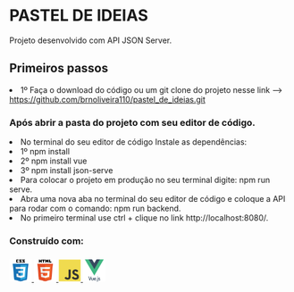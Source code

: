 # PASTEL DE IDEIAS


Projeto desenvolvido com API JSON Server.


## Primeiros passos

<li> 1º Faça o download do código ou um git clone do projeto nesse link --> <a href="https://github.com/brnoliveira110/pastel_de_ideias.git">https://github.com/brnoliveira110/pastel_de_ideias.git</a></li>

<h3>Após abrir a pasta do projeto com seu editor de código.</h3>

<li>No terminal do seu editor de código  Instale as dependências:</li>

<li>1º npm install</li>
<li>2º npm install vue</li>
<li>3º npm install json-serve</li>

<li>Para colocar o projeto em produção no seu terminal digite: npm run serve.</li>
<li>Abra uma nova aba no terminal do seu editor de código e coloque a API para rodar com o comando: npm run backend.</li>

<li>No primeiro terminal use ctrl + clique no link http://localhost:8080/.</li>


<h3> Construído com: <h3>
<p align="left"> <a href="https://www.w3schools.com/css/" target="_blank"> <img src="https://raw.githubusercontent.com/devicons/devicon/master/icons/css3/css3-original-wordmark.svg" alt="css3" width="40" height="40"/> </a> <a href="https://www.w3.org/html/" target="_blank"> <img src="https://raw.githubusercontent.com/devicons/devicon/master/icons/html5/html5-original-wordmark.svg" alt="html5" width="40" height="40"/> </a> <a href="https://developer.mozilla.org/en-US/docs/Web/JavaScript" target="_blank"> <img src="https://raw.githubusercontent.com/devicons/devicon/master/icons/javascript/javascript-original.svg" alt="javascript" width="40" height="40"/> </a> <a href="https://vuejs.org/" target="_blank"> <img src="https://raw.githubusercontent.com/devicons/devicon/master/icons/vuejs/vuejs-original-wordmark.svg" alt="vuejs" width="40" height="40"/> </a> </p>
